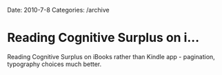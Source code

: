 Date: 2010-7-8
Categories: /archive

# Reading Cognitive Surplus on i...

Reading Cognitive Surplus on iBooks rather than Kindle app - pagination, typography choices much better.
